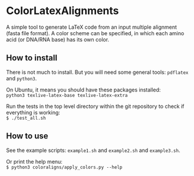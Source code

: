 ColorLatexAlignments
====================

A simple tool to generate LaTeX code from an input multiple alignment (fasta file format).
A color scheme can be specified, in which each amino acid (or DNA/RNA base) has its own color.


How to install
--------------

There is not much to install. But you will need some general tools: `pdflatex` and `python3`.

On Ubuntu, it means you should have these packages installed:<br />
`python3 texlive-latex-base texlive-latex-extra`

Run the tests in the top level directory within the git repository to check if everything is working:<br />
`$ ./test_all.sh`


How to use
----------
See the example scripts: `example1.sh` and `example2.sh` and `example3.sh`.

Or print the help menu:<br />
`$ python3 coloraligns/apply_colors.py --help`




